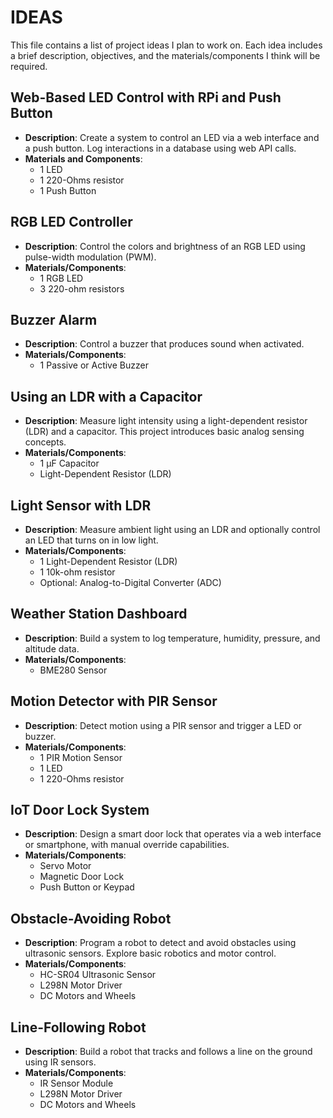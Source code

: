 # IDEAS

This file contains a list of project ideas I plan to work on. Each idea includes a brief description, objectives, and the materials/components I think will be required. 

## Web-Based LED Control with RPi and Push Button
   - **Description**: Create a system to control an LED via a web interface and a push button. Log interactions in a database using web API calls.
   - **Materials and Components**:
     - 1 LED
     - 1 220-Ohms resistor
     - 1 Push Button

## RGB LED Controller  
   - **Description**: Control the colors and brightness of an RGB LED using pulse-width modulation (PWM).
   - **Materials/Components**:  
     - 1 RGB LED  
     - 3 220-ohm resistors  

## Buzzer Alarm  
   - **Description**: Control a buzzer that produces sound when activated. 
   - **Materials/Components**:  
     - 1 Passive or Active Buzzer  

## Using an LDR with a Capacitor
   - **Description**: Measure light intensity using a light-dependent resistor (LDR) and a capacitor. This project introduces basic analog sensing concepts.  
   - **Materials/Components**:
     - 1 μF Capacitor  
     - Light-Dependent Resistor (LDR)  

## Light Sensor with LDR  
   - **Description**: Measure ambient light using an LDR and optionally control an LED that turns on in low light. 
   - **Materials/Components**:  
     - 1 Light-Dependent Resistor (LDR)  
     - 1 10k-ohm resistor  
     - Optional: Analog-to-Digital Converter (ADC)  

## Weather Station Dashboard
   - **Description**: Build a system to log temperature, humidity, pressure, and altitude data.
   - **Materials/Components**:  
     - BME280 Sensor  

## Motion Detector with PIR Sensor  
   - **Description**: Detect motion using a PIR sensor and trigger a LED or buzzer.
   - **Materials/Components**:  
     - 1 PIR Motion Sensor  
     - 1 LED
     - 1 220-Ohms resistor


## IoT Door Lock System  
   - **Description**: Design a smart door lock that operates via a web interface or smartphone, with manual override capabilities.  
   - **Materials/Components**:  
     - Servo Motor  
     - Magnetic Door Lock  
     - Push Button or Keypad  

## Obstacle-Avoiding Robot  
   - **Description**: Program a robot to detect and avoid obstacles using ultrasonic sensors. Explore basic robotics and motor control.  
   - **Materials/Components**:  
     - HC-SR04 Ultrasonic Sensor  
     - L298N Motor Driver  
     - DC Motors and Wheels  

## Line-Following Robot  
   - **Description**: Build a robot that tracks and follows a line on the ground using IR sensors.
   - **Materials/Components**:  
     - IR Sensor Module  
     - L298N Motor Driver  
     - DC Motors and Wheels  
